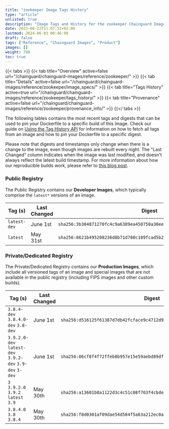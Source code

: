 ```yaml
---
title: "zookeeper Image Tags History"
type: "article"
unlisted: true
description: "Image Tags and History for the zookeeper Chainguard Image"
date: 2023-06-22T11:07:52+02:00
lastmod: 2024-06-03 00:46:08
draft: false
tags: ["Reference", "Chainguard Images", "Product"]
images: []
weight: 700
toc: true
---
```


{{< tabs >}}
{{< tab title="Overview" active=false url="/chainguard/chainguard-images/reference/zookeeper/" >}}
{{< tab title="Details" active=false url="/chainguard/chainguard-images/reference/zookeeper/image_specs/" >}}
{{< tab title="Tags History" active=true url="/chainguard/chainguard-images/reference/zookeeper/tags_history/" >}}
{{< tab title="Provenance" active=false url="/chainguard/chainguard-images/reference/zookeeper/provenance_info/" >}}
{{</ tabs >}}

The following tables contains the most recent tags and digests that can be used to pin your Dockerfile to a specific build of this image. Check our guide on [Using the Tag History API](/chainguard/chainguard-images/using-the-tag-history-api/) for information on how to fetch all tags from an image and how to pin your Dockerfile to a specific digest.

Please note that digests and timestamps only change when there is a change to the image, even though images are rebuilt every night. The "Last Changed" column indicates when the image was last modified, and doesn't always reflect the latest build timestamp. For more information about how our reproducible builds work, please refer to [this blog post](https://www.chainguard.dev/unchained/reproducing-chainguards-reproducible-image-builds).

### Public Registry
The Public Registry contains our **Developer Images**, which typically comprise the `latest*` versions of an image.

| Tag (s)       | Last Changed | Digest                                                                    |
|---------------|--------------|---------------------------------------------------------------------------|
|  `latest-dev` | June 1st     | `sha256:3b304871270fc4c9a6389ea450750a30ee15571ab5ee9821d2eedd76ea52ef43` |
|  `latest`     | May 31st     | `sha256:8621b495208236d8b71d780c109fcad5b251298912e43bd527e9b987db783f80` |


### Private/Dedicated Registry
The Private/Dedicated Registry contains our **Production Images**, which include all versioned tags of an image and special images that are not available in the public registry (including FIPS images and other custom builds).

| Tag (s)                                                   | Last Changed | Digest                                                                    |
|-----------------------------------------------------------|--------------|---------------------------------------------------------------------------|
|  `3.8.4-dev` `3.8.4.0-dev` `3.8-dev`                      | June 1st     | `sha256:d516125f61387d7db42fcface9c4712d9e4c550637aafe0402241ed3186404c4` |
|  `3.9.2.0-dev` `latest-dev` `3.9.2-dev` `3.9-dev` `3-dev` | June 1st     | `sha256:06cf8f4f72ffeb8b957e15e59aebd89df1d04ffb213e9bca7f73d27b59a60fba` |
|  `3` `3.9.2.0` `3.9.2` `latest` `3.9`                     | May 30th     | `sha256:a13601b8a1122d3c4c51c08f703f4cbde2f187a8b01cfa8fb80cfeb427e5eb5f` |
|  `3.8.4.0` `3.8` `3.8.4`                                  | May 30th     | `sha256:f8d0301af09dae54d584f5a63a212ec0ad354708c5664653384566e5b27c2da9` |

